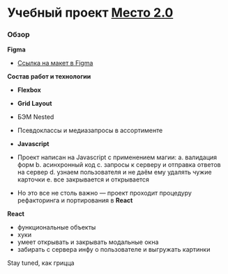 # Учебный проект [Место 2.0](https://cyberpurpur.github.io/mesto-react/)

### Обзор

**Figma**

* [Ссылка на макет в Figma](https://www.figma.com/file/2cn9N9jSkmxD84oJik7xL7/JavaScript.-Sprint-4?node-id=0%3A1)

**Состав работ и технологии**

* **Flexbox**
* **Grid Layout**
* БЭМ Nested
* Псевдоклассы и медиазапросы в ассортименте

* **Javascript** 
* Проект написан на Javascript с применением магии:
а. валидация форм 
b. асинхронный код
с. запросы к серверу и отправка ответов на сервер
d. узнаем пользователя и не даём ему удалять чужие карточки
e. все закрывается и открывается

* Но это все не столь важно — проект проходит процедуру рефакторинга и портирования в **React**

**React**
* функциональные объекты
* хуки
* умеет открывать и закрывать модальные окна
* забирать с сервера инфу о пользователе и выгружать картинки

Stay tuned, как грицца
